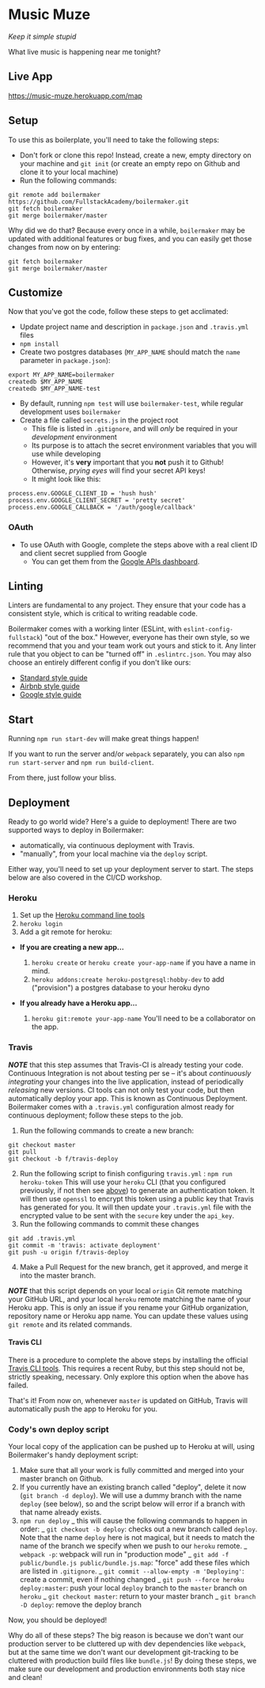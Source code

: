 # Music Muze

_Keep it simple stupid_

What live music is happening near me tonight?

## Live App
https://music-muze.herokuapp.com/map

## Setup

To use this as boilerplate, you'll need to take the following steps:

* Don't fork or clone this repo! Instead, create a new, empty
  directory on your machine and `git init` (or create an empty repo on
  Github and clone it to your local machine)
* Run the following commands:

```
git remote add boilermaker https://github.com/FullstackAcademy/boilermaker.git
git fetch boilermaker
git merge boilermaker/master
```

Why did we do that? Because every once in a while, `boilermaker` may
be updated with additional features or bug fixes, and you can easily
get those changes from now on by entering:

```
git fetch boilermaker
git merge boilermaker/master
```

## Customize

Now that you've got the code, follow these steps to get acclimated:

* Update project name and description in `package.json` and
  `.travis.yml` files
* `npm install`
* Create two postgres databases (`MY_APP_NAME` should match the `name`
  parameter in `package.json`):

```
export MY_APP_NAME=boilermaker
createdb $MY_APP_NAME
createdb $MY_APP_NAME-test
```

* By default, running `npm test` will use `boilermaker-test`, while
  regular development uses `boilermaker`
* Create a file called `secrets.js` in the project root
  * This file is listed in `.gitignore`, and will _only_ be required
    in your _development_ environment
  * Its purpose is to attach the secret environment variables that you
    will use while developing
  * However, it's **very** important that you **not** push it to
    Github! Otherwise, _prying eyes_ will find your secret API keys!
  * It might look like this:

```
process.env.GOOGLE_CLIENT_ID = 'hush hush'
process.env.GOOGLE_CLIENT_SECRET = 'pretty secret'
process.env.GOOGLE_CALLBACK = '/auth/google/callback'
```

### OAuth

* To use OAuth with Google, complete the steps above with a real client
  ID and client secret supplied from Google
  * You can get them from the [Google APIs dashboard][google-apis].

[google-apis]: https://console.developers.google.com/apis/credentials

## Linting

Linters are fundamental to any project. They ensure that your code
has a consistent style, which is critical to writing readable code.

Boilermaker comes with a working linter (ESLint, with
`eslint-config-fullstack`) "out of the box." However, everyone has
their own style, so we recommend that you and your team work out yours
and stick to it. Any linter rule that you object to can be "turned
off" in `.eslintrc.json`. You may also choose an entirely different
config if you don't like ours:

* [Standard style guide](https://standardjs.com/)
* [Airbnb style guide](https://github.com/airbnb/javascript)
* [Google style guide](https://google.github.io/styleguide/jsguide.html)

## Start

Running `npm run start-dev` will make great things happen!

If you want to run the server and/or `webpack` separately, you can also
`npm run start-server` and `npm run build-client`.

From there, just follow your bliss.

## Deployment

Ready to go world wide? Here's a guide to deployment! There are two
supported ways to deploy in Boilermaker:

* automatically, via continuous deployment with Travis.
* "manually", from your local machine via the `deploy` script.

Either way, you'll need to set up your deployment server to start.
The steps below are also covered in the CI/CD workshop.

### Heroku

1.  Set up the [Heroku command line tools][heroku-cli]
2.  `heroku login`
3.  Add a git remote for heroku:

[heroku-cli]: https://devcenter.heroku.com/articles/heroku-cli

* **If you are creating a new app...**

  1.  `heroku create` or `heroku create your-app-name` if you have a
      name in mind.
  2.  `heroku addons:create heroku-postgresql:hobby-dev` to add
      ("provision") a postgres database to your heroku dyno

* **If you already have a Heroku app...**

  1.  `heroku git:remote your-app-name` You'll need to be a
      collaborator on the app.

### Travis

_**NOTE**_ that this step assumes that Travis-CI is already testing your code.
Continuous Integration is not about testing per se – it's about _continuously
integrating_ your changes into the live application, instead of periodically
_releasing_ new versions. CI tools can not only test your code, but then
automatically deploy your app. This is known as Continuous Deployment.
Boilermaker comes with a `.travis.yml` configuration almost ready for
continuous deployment; follow these steps to the job.

1.  Run the following commands to create a new branch:

```
git checkout master
git pull
git checkout -b f/travis-deploy
```

2.  Run the following script to finish configuring `travis.yml` :
    `npm run heroku-token`
    This will use your `heroku` CLI (that you configured previously, if
    not then see [above](#Heroku)) to generate an authentication token. It
    will then use `openssl` to encrypt this token using a public key that
    Travis has generated for you. It will then update your `.travis.yml`
    file with the encrypted value to be sent with the `secure` key under
    the `api_key`.
3.  Run the following commands to commit these changes

```
git add .travis.yml
git commit -m 'travis: activate deployment'
git push -u origin f/travis-deploy
```

4.  Make a Pull Request for the new branch, get it approved, and merge it into
    the master branch.

_**NOTE**_ that this script depends on your local `origin` Git remote matching
your GitHub URL, and your local `heroku` remote matching the name of your
Heroku app. This is only an issue if you rename your GitHub organization,
repository name or Heroku app name. You can update these values using
`git remote` and its related commands.

#### Travis CLI

There is a procedure to complete the above steps by installing the official
[Travis CLI tools][travis-cli]. This requires a recent Ruby, but this step
should not be, strictly speaking, necessary. Only explore this option when the
above has failed.

[travis-cli]: https://github.com/travis-ci/travis.rb#installation

That's it! From now on, whenever `master` is updated on GitHub, Travis
will automatically push the app to Heroku for you.

### Cody's own deploy script

Your local copy of the application can be pushed up to Heroku at will,
using Boilermaker's handy deployment script:

1.  Make sure that all your work is fully committed and merged into your
    master branch on Github.
2.  If you currently have an existing branch called "deploy", delete
    it now (`git branch -d deploy`). We will use a dummy branch
    with the name `deploy` (see below), so and the script below will error if a
    branch with that name already exists.
3.  `npm run deploy`
    _ this will cause the following commands to happen in order:
    _ `git checkout -b deploy`: checks out a new branch called
    `deploy`. Note that the name `deploy` here is not magical, but it needs
    to match the name of the branch we specify when we push to our `heroku`
    remote.
    _ `webpack -p`: webpack will run in "production mode"
    _ `git add -f public/bundle.js public/bundle.js.map`: "force" add
    these files which are listed in `.gitignore`.
    _ `git commit --allow-empty -m 'Deploying'`: create a commit, even
    if nothing changed
    _ `git push --force heroku deploy:master`: push your local
    `deploy` branch to the `master` branch on `heroku`
    _ `git checkout master`: return to your master branch
    _ `git branch -D deploy`: remove the deploy branch

Now, you should be deployed!

Why do all of these steps? The big reason is because we don't want our
production server to be cluttered up with dev dependencies like
`webpack`, but at the same time we don't want our development
git-tracking to be cluttered with production build files like
`bundle.js`! By doing these steps, we make sure our development and
production environments both stay nice and clean!
